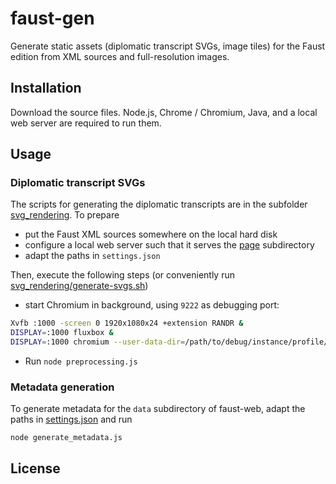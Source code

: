 # faust-gen

Generate static assets (diplomatic transcript SVGs, image tiles) for the Faust edition from XML sources and full-resolution images.

## Installation

Download the source files. Node.js, Chrome / Chromium, Java, and a local web
server are required to run them.

## Usage 

### Diplomatic transcript SVGs

The scripts for generating the diplomatic transcripts are in the subfolder [svg_rendering](svg_rendering). To prepare

* put the Faust XML sources somewhere on the local hard disk
* configure a local web server such that it serves the [page](svg_rendering/page) subdirectory
* adapt the paths in <code>settings.json</code>

Then, execute the following steps (or conveniently run [svg_rendering/generate-svgs.sh](svg_rendering/generate-svgs.sh))

* start Chromium in background, using `9222` as debugging port:

```sh
Xvfb :1000 -screen 0 1920x1080x24 +extension RANDR &
DISPLAY=:1000 fluxbox &
DISPLAY=:1000 chromium --user-data-dir=/path/to/debug/instance/profile/dir --remote-debugging-port=9222 -start-maximized &
```

* Run <code>node preprocessing.js</code>

### Metadata generation

To generate metadata for the `data` subdirectory of faust-web, adapt the paths in [settings.json](metadata_generation/settings.json) and run

    node generate_metadata.js

## License
